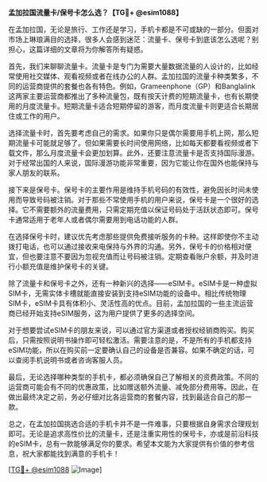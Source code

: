 **孟加拉国流量卡/保号卡怎么选？【TG💪+ @esim1088】**

在孟加拉国，无论是旅行、工作还是学习，手机卡都是不可或缺的一部分。但面对市场上琳琅满目的选择，很多人会感到迷茫：流量卡、保号卡到底该怎么选呢？别担心，这篇详细的文章将为你解答所有疑惑。

首先，我们来聊聊流量卡。流量卡是专门为需要大量数据流量的人设计的，比如经常使用社交媒体、观看视频或者在线办公的人群。孟加拉国的流量卡种类繁多，不同的运营商提供的套餐也各有特色。例如，Grameenphone（GP）和Banglalink这两家主要运营商都推出了多种流量包，既有按天计费的短期流量卡，也有长期使用的月度流量卡。短期流量卡适合短期停留的游客，而月度流量卡则更适合长期居住或工作的用户。

选择流量卡时，首先要考虑自己的需求。如果你只是偶尔需要用手机上网，那么短期流量卡可能就足够了。但如果需要长时间使用网络，比如每天都要看视频或者下载文件，那么月度流量卡会更加划算。此外，还要注意流量卡是否支持国际漫游。对于经常出国的人来说，国际漫游功能非常重要，因为它能让你在国外也能保持与家人朋友的联系。

接下来是保号卡。保号卡的主要作用是维持手机号码的有效性，避免因长时间未使用而导致号码被注销。对于那些不常使用手机的用户来说，保号卡是一个很好的选择。它不需要额外的流量费用，只需定期充值以保证号码处于活跃状态即可。保号卡通常适用于老年人或者偶尔需要用到电话功能的人群。

在选择保号卡时，建议优先考虑那些提供免费接听服务的卡种。这样即使你不主动拨打电话，也可以通过接收来电保持与外界的沟通。另外，保号卡的价格相对便宜，但也要注意不要因为忽视充值而让号码被注销。定期查看账户余额，并及时进行小额充值是维护保号卡的关键。

除了流量卡和保号卡之外，还有一种新兴的选择——eSIM卡。eSIM卡是一种虚拟SIM卡，无需实体卡槽就能直接安装到支持eSIM功能的设备中。相比传统物理SIM卡，eSIM卡具有体积小、灵活性高的优点。目前，孟加拉国的一些主流运营商已经开始支持eSIM服务，这为用户提供了更多的选择空间。

对于想要尝试eSIM卡的朋友来说，可以通过官方渠道或者授权经销商购买。购买后，只需按照说明书操作即可轻松激活。需要注意的是，不是所有的手机都支持eSIM功能，所以在购买前一定要确认自己的设备是否兼容。如果不确定的话，可以查阅手机说明书或者咨询客服人员。

最后，无论选择哪种类型的手机卡，都必须确保自己了解相关的资费政策。不同的运营商可能会有不同的优惠政策，比如赠送额外流量、减免部分费用等。因此，在做出最终决定之前，务必仔细对比各运营商的套餐内容，找到最适合自己的那一款。

总之，在孟加拉国挑选合适的手机卡并不是一件难事，只要根据自身需求合理规划即可。无论是追求高性价比的流量卡，还是注重实用性的保号卡，亦或是前沿科技的eSIM卡，总有一款能够满足你的要求。希望本文能为大家提供有价值的参考信息，祝大家都能找到满意的手机卡！

[[TG💪+ @esim1088](https://t.me/s/esim1088) ![Image](https://i.postimg.cc/4NQfJmqS/Snipaste-2025-05-13-00-14-12.png)]
